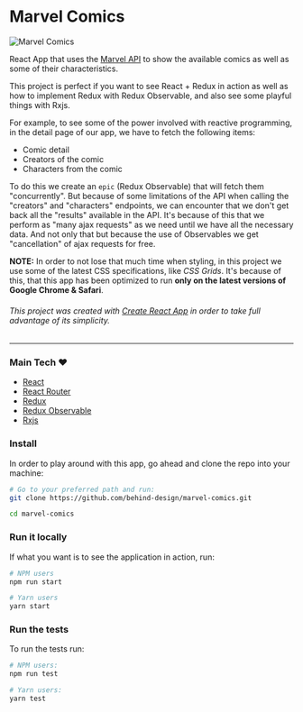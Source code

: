 # Marvel Comics

![Marvel Comics](./marvel-cover.png)

React App that uses the [Marvel API](http://developer.marvel.com) to show the available comics
as well as some of their characteristics.

This project is perfect if you want to see React + Redux in action as well as how to implement Redux with Redux Observable, and also see some playful things with Rxjs.

For example, to see some of the power involved with reactive programming,
in the detail page of our app, we have to fetch the following items:
- Comic detail
- Creators of the comic
- Characters from the comic

To do this we create an `epic` (Redux Observable) that will fetch them "concurrently".
But because of some limitations of the API when calling the "creators" and "characters" endpoints,
we can encounter that we don't get back all the "results" available in the API.
It's because of this that we perform as "many ajax requests" as we need until we have all the necessary data.
And not only that but because the use of Observables we get "cancellation" of ajax requests for free.

**NOTE:** In order to not lose that much time when styling, in this project we use some of the latest CSS specifications, like *CSS Grids*. It's because of this, that this app has been optimized to run **only on the latest versions of Google Chrome & Safari**.

###### This project was created with [Create React App](https://github.com/facebookincubator/create-react-app) in order to take full advantage of its simplicity.

---

### Main Tech :heart:

* [React](https://reactjs.org/)
* [React Router](https://reacttraining.com/react-router/)
* [Redux](https://github.com/reactjs/redux)
* [Redux Observable](https://github.com/redux-observable/redux-observable)
* [Rxjs](http://reactivex.io/rxjs/)

### Install
In order to play around with this app, go ahead and clone the repo into your machine:
```bash
# Go to your preferred path and run:
git clone https://github.com/behind-design/marvel-comics.git

cd marvel-comics
```

### Run it locally
If what you want is to see the application in action, run:
```bash
# NPM users
npm run start

# Yarn users
yarn start
```

### Run the tests
To run the tests run:
```bash
# NPM users:
npm run test

# Yarn users:
yarn test
```
